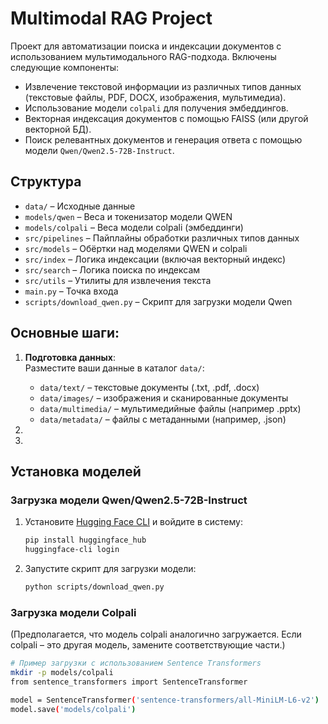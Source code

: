 # Multimodal RAG Project

Проект для автоматизации поиска и индексации документов с использованием мультимодального RAG-подхода.
Включены следующие компоненты:
- Извлечение текстовой информации из различных типов данных (текстовые файлы, PDF, DOCX, изображения, мультимедиа).
- Использование модели `colpali` для получения эмбеддингов.
- Векторная индексация документов с помощью FAISS (или другой векторной БД).
- Поиск релевантных документов и генерация ответа с помощью модели `Qwen/Qwen2.5-72B-Instruct`.

## Структура

- `data/` – Исходные данные
- `models/qwen` – Веса и токенизатор модели QWEN
- `models/colpali` – Веса модели colpali (эмбеддинги)
- `src/pipelines` – Пайплайны обработки различных типов данных
- `src/models` – Обёртки над моделями QWEN и colpali
- `src/index` – Логика индексации (включая векторный индекс)
- `src/search` – Логика поиска по индексам
- `src/utils` – Утилиты для извлечения текста
- `main.py` – Точка входа
- `scripts/download_qwen.py` – Скрипт для загрузки модели Qwen


## Основные шаги:

1. **Подготовка данных**:  
   Разместите ваши данные в каталог `data/`:
   - `data/text/` – текстовые документы (.txt, .pdf, .docx)
   - `data/images/` – изображения и сканированные документы
   - `data/multimedia/` – мультимедийные файлы (например .pptx)
   - `data/metadata/` – файлы с метаданными (например, .json)

2. 

3. 


## Установка моделей

### Загрузка модели Qwen/Qwen2.5-72B-Instruct

1. Установите [Hugging Face CLI](https://huggingface.co/docs/hub/security-tokens) и войдите в систему:

    ```bash
    pip install huggingface_hub
    huggingface-cli login
    ```

2. Запустите скрипт для загрузки модели:

    ```bash
    python scripts/download_qwen.py
    ```

### Загрузка модели Colpali

(Предполагается, что модель colpali аналогично загружается. Если colpali – это другая модель, замените соответствующие части.)

```bash
# Пример загрузки с использованием Sentence Transformers
mkdir -p models/colpali
from sentence_transformers import SentenceTransformer

model = SentenceTransformer('sentence-transformers/all-MiniLM-L6-v2')  # Замените на colpali модель
model.save('models/colpali')
